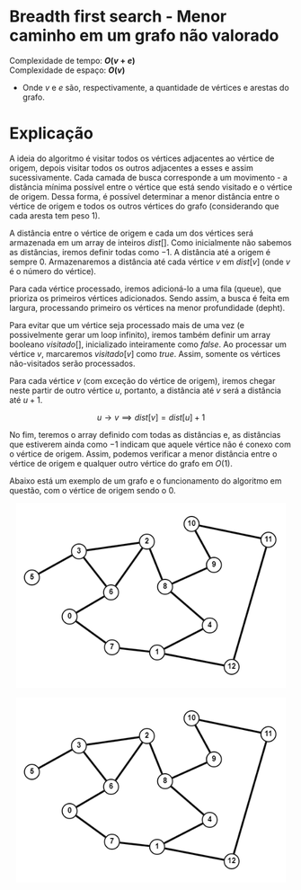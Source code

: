 # Breadth first search - Menor caminho em um grafo não valorado

Complexidade de tempo: **$O(v + e)$**  
Complexidade de espaço: **$O(v)$**  

- Onde $v$ e $e$ são, respectivamente, a quantidade de vértices e arestas do grafo.

# Explicação

A ideia do algoritmo é visitar todos os vértices adjacentes ao vértice de origem, depois visitar todos os outros adjacentes a esses e assim sucessivamente. Cada camada de busca corresponde a um movimento - a distância mínima possível entre o vértice que está sendo visitado e o vértice de origem. Dessa forma, é possível determinar a menor distância entre o vértice de origem e todos os outros vértices do grafo (considerando que cada aresta tem peso $1$).

A distância entre o vértice de origem e cada um dos vértices será armazenada em um array de inteiros $dist[]$. Como inicialmente não sabemos as distâncias, iremos definir todas como $-1$. A distância até a origem é sempre $0$. Armazenaremos a distância até cada vértice $v$ em $dist[v]$ (onde $v$ é o número do vértice).

Para cada vértice processado, iremos adicioná-lo a uma fila (queue), que prioriza os primeiros vértices adicionados. Sendo assim, a busca é feita em largura, processando primeiro os vértices na menor profundidade (depht).

Para evitar que um vértice seja processado mais de uma vez (e possivelmente gerar um loop infinito), iremos também definir um array booleano $visitado[]$, inicializado inteiramente como $false$. Ao processar um vértice $v$, marcaremos $visitado[v]$ como $true$. Assim, somente os vértices não-visitados serão processados.

Para cada vértice $v$ (com exceção do vértice de origem), iremos chegar neste partir de outro vértice $u$, portanto, a distância até $v$ será a distância até $u + 1$.

$$u \to v \implies dist[v] = dist[u] + 1$$

No fim, teremos o array definido com todas as distâncias e, as distâncias que estiverem ainda como $-1$ indicam que aquele vértice não é conexo com o vértice de origem. Assim, podemos verificar a menor distância entre o vértice de origem e qualquer outro vértice do grafo em $O(1)$.

Abaixo está um exemplo de um grafo e o funcionamento do algoritmo em questão, com o vértice de origem sendo o $0$.

<p align="center">
   <img src="/img/bfs_menor_caminho_grafo_1.png" width="480" alt="bfs-img">
</p>

<p align="center">
   <img src="/img/bfs_menor_caminho_grafo_2.gif" width="480" alt="bfs-gif">
</p>
